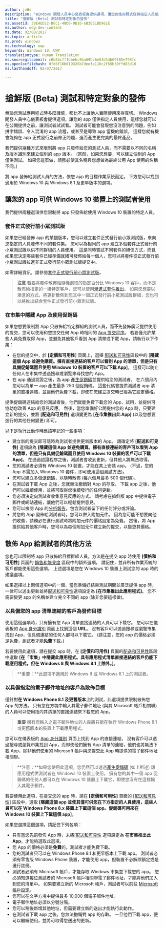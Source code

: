 ```yaml
---
author: jnHs
Description: "Windows 開發人員中心儀表板會提供選項，讓您的應用程式僅供指定人員使用，這樣您就可以在公開提供之前，讓測試者試試看。"
title: "搶鮮版 (Beta) 測試和特定對象的發佈"
ms.assetid: 38E4ED22-D6C1-40D8-9B16-6B3E51BD962E
ms.author: wdg-dev-content
ms.date: 02/08/2017
ms.topic: article
ms.prod: windows
ms.technology: uwp
keywords: Windows 10, UWP
translationtype: Human Translation
ms.sourcegitcommit: c6b64cff1bbebc8ba69bc6e03d34b69f85e798fc
ms.openlocfilehash: 0fd6f16b019326b7deefa110c2f65b30ffd83d10
ms.lasthandoff: 02/07/2017

---
```


# <a name="beta-testing-and-targeted-distribution"></a>搶鮮版 (Beta) 測試和特定對象的發佈


無論您測試應用程式時多麼謹慎，都比不上讓他人實際使用來得真切。 Windows 開發人員中心儀表板會提供選項，讓您的 app 僅供指定人員使用，這樣您就可以在公開提供之前，讓測試者試試看。 測試者可能會發現您沒注意到的問題，例如拼字錯誤、令人混淆的 app 流程，或甚至是導致 app 當機的錯誤。 這樣您就有機會能夠在 app 正式發行之前修正問題，進而產生更完美的最終產品。

我們提供幾種方式來限制將 app 只發佈給您的測試人員，而不需要以不同的名稱及版本識別來建立個別的 app 版本。 (當然，如果您想要，可以建立個別的 App 僅供測試。 如果您這麼做，請務必使其名稱與您想做為最終公用 App 使用的名稱不同。)

將 app 發佈給測試人員的方法，依您 app 的目標作業系統而定。 下方您可以找到適用於 Windows 10 與 Windows 8.1 及更早版本的選項。

## <a name="making-your-app-available-to-testers-on-windows-10-devices"></a>讓您的 app 可供 Windows 10 裝置上的測試者使用

我們提供兩種選項供您限制將 app 只發佈給使用 Windows 10 裝置的特定人員。

### <a name="package-flights"></a>套件正式發行前小眾測試版

如果您已經發佈 app 的某個版本，您可以建立套件正式發行前小眾測試版，來向您指定的人員發佈不同的套件集。 您可以為相同的 app 建立多個套件正式發行前小眾測試版以供不同群組的人員使用。 這是同時嘗試不同套件的絕佳方式，而且如果您決定哪些套件已經準備就緒可發佈給每一個人，您可以將套件從正式發行前小眾測試版拉進非正式發行前小眾測試版提交中。

如需詳細資訊，請參閱[套件正式發行前小眾測試版](package-flights.md)。

> **注意** 若要將套件散佈給隨機選取的指定百分比 Windows 10 客戶，而不是散佈給指定的一組特定客戶，您可以使用[漸進式套件推出](gradual-package-rollout.md)。 如果您想要以漸進的方式，將更新散佈到您其中一個正式發行前小眾測試版群組，您也可以將推出結合套件正式發行前小眾測試版。

### <a name="hiding-the-app-in-the-store-and-using-promotional-codes"></a>在市集中隱藏 App 及使用促銷碼

如果您想要限制將 App 只散佈給特定群組的測試人員，而**不**先發佈廣泛提供使用的提交，您可以使用和您提交任何 App 時相同的 [App 提交程序](app-submissions.md)。 若要僅允許某些人員免費取得 App，並避免其他客戶看到 App 清單或下載 App，請執行以下作業：

-   在您的提交中，於 **\[定價和可用性\]** 頁面上，選擇 [配送和可見性](set-app-pricing-and-availability.md#distribution-and-visibility)區段中的 **\[隱藏這個 App 並避免購買。擁有直接連結的客戶可以看到 App 的清單，但是只有具備促銷碼而且使用 Windows 10 裝置的客戶可以下載 App\]**。 這樣可以防止任何人在市集中透過搜尋或瀏覽來尋找您的 App。
-   在 app 通過認證之後，為 app [產生促銷碼](generate-promotional-codes.md)並提供給您的測試者。 在六個月內您可以為單一 app 產生最多 250 個促銷碼。 這些代碼會提供測試者 app 清單的直接連結，並讓他們免費下載，即使在您建立提交時已經為它設定價格。

提供促銷碼連結給您的測試者後，他們就能免費下載您的 App、試用，並提供可協助您改善 App 的意見反應。 然後，當您準備好公開提供您的 App 時，只要建立新的提交，並將 **\[配送和可見性\]** 選項變更為 **\[在市集推出此 App\]** (以及您想要進行的其他任何變更) 即可。

以下是執行此動作時應該牢記的一些事項：

-   建立新的提交即可隨時為測試者提供更新版本的 App。 請確定將 **\[配送和可見性\]** 選項設為 **\[隱藏這個 App 並避免購買。擁有直接連結的客戶可以看到 App 的清單，但是只有具備促銷碼而且使用 Windows 10 裝置的客戶可以下載 App\]**。 在通過認證程序之後，測試者會收到更新，但其他人將無法取得。
-   您的測試者必須有 Windows 10 裝置，才能在其上安裝 app。 (不過，您的 App 不需加入 Windows 10 套件，即可使用這個測試方法)。
-   您可以建立多個[促銷碼](generate-promotional-codes.md)，以隨時散佈 (每六個月最多 500 個代碼)。
-   在測試者下載 App 之後，您就無法撤銷對 App 的存取。 下載 app 之後，他們可以繼續使用，並將可取得您後續發行的任何更新。
-   您必須決定向測試者收集意見反應的方式。 請考慮在搶鮮版 app 中提供電子郵件或網站連結，讓他們可以輕鬆提供意見。
-   您可以檢閱 App 的[分析報告](analytics.md)，包含測試者留下的任何評分或評論。
-   將您的 App 發佈給測試者時，您可以併入附加元件。 因為您可能不想要向他們收費，請務必在進行測試時將附加元件的價格設定為免費。 然後，將 App 提供給其他客戶時，您可以為每個附加元件建立新的提交，以變更其價格。

## <a name="other-methods-for-distributing-apps-to-testers"></a>散佈 App 給測試者的其他方法

您也可以限制將 app 只散佈給目標群組人員，方法是在提交 app 時使用 **\[價格和可用性\]** 頁面的 [銷售和能見度](set-app-pricing-and-availability.md#distribution-and-visibility) 區段中的額外選項。 請記住，並非所有作業系統的客戶都能使用這些選項。 上述選項是您在 Windows 10 裝置上測試您的 app 時的建議選項。

如果選擇以上兩個選項中的一個，當您準備好結束測試期間並廣泛提供 app 時，一律可以送出更新並將[配送和可見性](set-app-pricing-and-availability.md#distribution-and-visibility)選項設定為 **\[在市集推出此應用程式\]**。 您不需要變更 app 的名稱並建立完全不同的 app (除非您要這樣做)。

### <a name="targeted-distribution-to-customers-with-a-link-to-your-apps-listing"></a>以具備您的 app 清單連結的客戶為發佈目標

使用這個選項時，只有擁有您 App 清單直接連結的人員可以下載它。 您可以在儀表板的 [App 身分識別](view-app-identity-details.md) 頁面上找到這個 **URL**。 沒有客戶可以透過搜尋或瀏覽市集找到 App，但具備連結的任何人都可以下載它。 (請注意，您的 app 的價格必須是免費，測試者才能**免費**下載。)

若要使用此選項，請在提交 app 時，在 **\[定價和可用性\]** 頁面的[配送和可見性](set-app-pricing-and-availability.md#distribution-and-visibility)區段中選取 **\[在「市集」中隱藏此應用程式。具有應用程式清單直接連結的客戶仍能下載應用程式，但在 Windows 8 與 Windows 8.1 上除外。\]**。

> **重要：**此選項不適用於 Windows 8 或 Windows 8.1 上的測試者。

### <a name="targeted-distribution-to-customers-with-specified-email-addresses"></a>以具備指定的電子郵件地址的客戶為散佈目標

僅針對**在 Windows Phone 8.1 及更舊版本上**的測試，此選項提供限制散佈您 App 的方法。 只有您在方塊中輸入其電子郵件地址 (與其 Microsoft 帳戶相關聯) 的人員可以使用指向其清單的直接連結來下載您的 App。

> **重要** 擁有您輸入之電子郵件地址的人員將只能在執行 Windows Phone 8.1 或更舊版本的裝置上下載應用程式。
 
您可以在儀表板的 [App 身分識別](view-app-identity-details.md) 頁面上找到 App 的直接連結。 沒有客戶可以透過搜尋或瀏覽市集找到 App，而即使他們擁有 App 清單的連結，他們也將無法下載 App，除非他們使用的 Microsoft 帳戶與您提交此 App 時提供的電子郵件地址相關聯。

> **注意：**如果您使用此選項，您仍然可以透過[產生促銷碼](generate-promotional-codes.md) (如上所述) 讓應用程式供測試者在 Windows 10 裝置上使用。 擁有您的其中一個 app 促銷碼的任何人都可以在 Windows 10 裝置上下載它，即使您沒有在這裡輸入其電子郵件。

若要使用此選項，在提交您的 app 時，請在 **\[定價和可用性\]** 頁面的 \[[配送和可見性](set-app-pricing-and-availability.md#distribution-and-visibility)\] 區段中，選取 **\[隱藏這個 app 並使其僅可供您在下方指定的人員使用，這些人員可以在 Windows Phone 8.x 裝置上下載這個 app。促銷碼可用來在 Windows 10 裝置上下載這個 app\]**。

如果您選擇這個選項，請記住下列各項：

-   只有當您先前發佈 App 時，未將[[配送和可見性](set-app-pricing-and-availability.md#distribution-and-visibility) 選項設定為 **在市集推出此 App**，才能夠選取此選項。
-   您 App 的價格必須是**免費**的，測試者才能免費下載。
-   您的測試者只可以在 Windows Phone 8.1 和更早版本上下載 app。 測試者必須有零售版 Windows Phone 裝置，才能使用 app，但裝置不必解除鎖定或是進行註冊。
-   測試者必須有 Microsoft 帳戶，才能存取 Windows 市集並下載您的 app。 您必須知道每位測試者的 Microsoft 帳戶相關聯電子郵件地址，才能將他們加入到您的清單中。 如果要建立新的 Microsoft 帳戶，測試者可以前往 [Microsoft 帳戶設定](http://go.microsoft.com/fwlink/p/?LinkId=618945)。
-   您可以在文字方塊中提供最多 10,000 個電子郵件地址。
-   電子郵件地址必須以分號分隔。
-   您可以稍後新增其他地址，但需要建立新的送出才能執行此動作。
-   在測試者下載 app 之後，您無法撤銷對 app 的存取。 一旦他們下載 app，便可以繼續使用，並將可取得您送出的更新。

